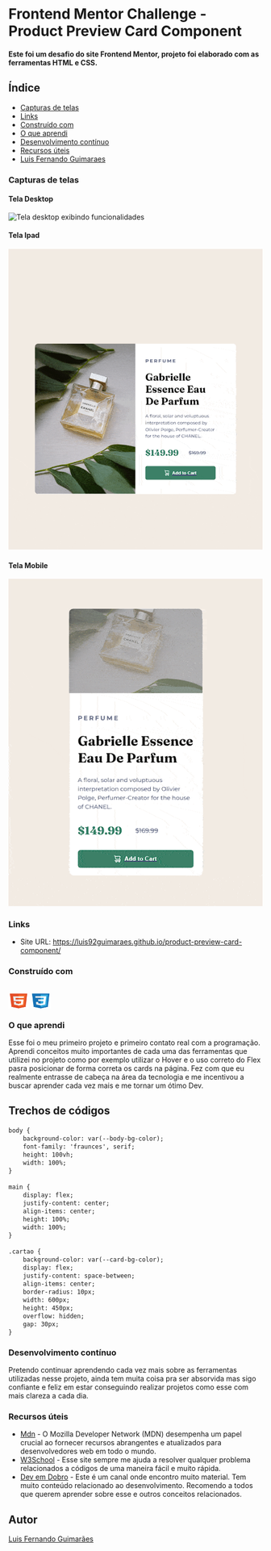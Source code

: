 # Frontend Mentor Challenge - Product Preview Card Component


#### Este foi um desafio do site Frontend Mentor, projeto foi elaborado com as ferramentas HTML e CSS.

## Índice

- [Capturas de telas](#capturas-de-telas)
- [Links](#links)
- [Construído com](#construído-com)
- [O que aprendi](#o-que-aprendi)
- [Desenvolvimento contínuo](#desenvolvimento-contínuo)
- [Recursos úteis](#recursos-úteis)
- [Luis Fernando Guimaraes](#autor)

### Capturas de telas

#### Tela Desktop

<img src="./src/images/desktop.gif" alt="Tela desktop exibindo funcionalidades">

#### Tela Ipad

<img src="./src/images/ipad.gif" alt="Tela tablet exibindo funcionalidades">

#### Tela Mobile

<img src="./src/images/mobile.gif" alt="Exibindo responsividade no mobile">

### Links

- Site URL: https://luis92guimaraes.github.io/product-preview-card-component/

### Construído com

<div style="display: inline_block"><br>
  <img align="center" alt="HTML" height="30" width="40" src="https://raw.githubusercontent.com/devicons/devicon/master/icons/html5/html5-original.svg">
  <img align="center" alt="CSS" height="30" width="40" src="https://raw.githubusercontent.com/devicons/devicon/master/icons/css3/css3-original.svg">     
</div>

### O que aprendi

Esse foi o meu primeiro projeto e primeiro contato real com a programação. Aprendi conceitos muito importantes de cada uma das ferramentas que utilizei no projeto como por exemplo utilizar o Hover e o uso correto do Flex pasra posicionar de forma correta os cards na página. Fez com que eu realmente entrasse de cabeça na área da tecnologia e me incentivou a buscar aprender cada vez mais e me tornar um ótimo Dev.

## Trechos de códigos

```
body {
    background-color: var(--body-bg-color);
    font-family: 'fraunces', serif;
    height: 100vh;
    width: 100%;
}

main {
    display: flex;
    justify-content: center;
    align-items: center;
    height: 100%;
    width: 100%;
}

.cartao {
    background-color: var(--card-bg-color);
    display: flex;
    justify-content: space-between;
    align-items: center;
    border-radius: 10px;
    width: 600px;
    height: 450px;
    overflow: hidden;
    gap: 30px;
}

```

### Desenvolvimento contínuo

Pretendo continuar aprendendo cada vez mais sobre as ferramentas utilizadas nesse projeto, ainda tem muita coisa pra ser absorvida mas sigo confiante e feliz em estar conseguindo realizar projetos como esse com mais clareza a cada dia.

### Recursos úteis

- [Mdn](https://developer.mozilla.org/en-US/) - O Mozilla Developer Network (MDN) desempenha um papel crucial ao fornecer recursos abrangentes e atualizados para desenvolvedores web em todo o mundo.
- [W3School](https://www.w3schools.com/css/default.asp) - Esse site sempre me ajuda a resolver qualquer problema relacionados a códigos de uma maneira fácil e muito rápida.
- [Dev em Dobro](https://www.youtube.com/@DevemDobro) - Este é um canal onde encontro muito material. Tem muito conteúdo relacionado ao desenvolvimento. Recomendo a todos que querem aprender sobre esse e outros conceitos relacionados.

## Autor

[Luis Fernando Guimarães](https://www.linkedin.com/in/luisfguimaraes/)